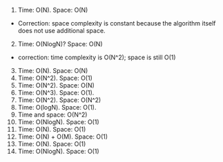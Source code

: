 1. Time: O(N). Space: O(N)
- Correction: space complexity is constant because the algorithm itself does not use additional space.
2. Time: O(NlogN)? Space: O(N)
- correction: time complexity is O(N^2); space is still O(1)
3. Time: O(N). Space: O(N)
4. Time: O(N^2). Space: O(1)
5. Time: O(N^2). Space: O(N)
6. Time: O(N^3). Space: O(1).
7. Time: O(N^2). Space: O(N^2)
8. Time: O(logN). Space: O(1).
9. Time and space: O(N^2)
10. Time: O(NlogN). Space: O(1)
11. Time: O(N). Space: O(1)
12. Time: O(N) + O(M). Space: O(1)
13. Time: O(N). Space: O(1)
14. Time: O(NlogN). Space: O(1)